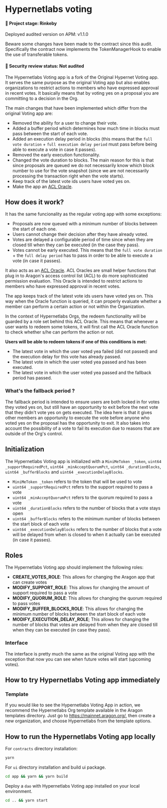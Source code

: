 # Hypernetlabs voting

#### 🐲 Project stage: Rinkeby

Deployed audited version on APM: v1.1.0  

Beware some changes have been made to the contract since this audit. Specifically the contract now implements the TokenManagerHook to enable the use of transferable tokens.

#### 🚨 Security review status: Not audited

The Hypernetlabs Voting app is a fork of the Original Hypernet Voting app.
It serves the same purpose as the original Voting app but also enables organizations to restrict actions to members who have expressed approval in recent votes. It basically means that by voting yes on a proposal you are committing to a decision in the Org.

The main changes that have been implemented which differ from the original Voting app are:

- Removed the ability for a user to change their vote.
- Added a buffer period which determines how much time in blocks must pass between the start of each vote.
- Added an execution delay period in blocks (this means that the `full vote duration` + `full execution delay period` must pass before being able to execute a vote in case it passes).
- Removed the early execution functionality.
- Changed the vote duration to blocks. The main reason for this is that since proposals are queued we do not necessarily know which block number to use for the vote snapshot (since we are not necessarily processing the transaction right when the vote starts).
- Keep track of the latest vote ids users have voted yes on.
- Make the app an [ACL Oracle](https://hack.aragon.org/docs/acl_IACLOracle).


## How does it work?

It has the same funcionality as the regular voting app with some exceptions:

- Proposals are now queued with a minimum number of blocks between the start of each one.
- Users cannot change their decision after they have already voted.
- Votes are delayed a configurable period of time since when they are closed till when they can be executed (in the case they pass).
- Votes cannot be early executed. This means that the `full vote duration` + the `full delay period` has to pass in order to be able to execute a vote (in case it passes).

It also acts as an [ACL Oracle](https://hack.aragon.org/docs/acl_IACLOracle). ACL Oracles are small helper functions that plug in to Aragon's access control list (ACL) to do more sophisticated permission evaluation. This Oracle is intended to restrict actions to members who have expressed approval in recent votes.

The app keeps track of the latest vote ids users have voted yes on. This way when the Oracle function is queried, it can properly evaluate whether a member can perform a certain action or not within the Organization.

In the context of Hypernetlabs Orgs, the redeem functionality will be guarded by a role set behind this ACL Oracle. This means that whenever a user wants to redeem some tokens, it will first call the ACL Oracle function to check whether s/he can perform the action or not.

**Users will be able to redeem tokens if one of this conditions is met:**

- The latest vote in which the user voted yea failed (did not passed) and the execution delay for this vote has already passed.
- The latest vote in which the user voted yea passed and has been executed.
- The latest vote in which the user voted yea passed and the fallback period has passed.

### What's the fallback period ?

The fallback period is intended to ensure users are both locked in for votes they voted yes on, but still have an opportunity to exit before the next vote that they didn't vote yes on gets executed. The idea here is that it gives other members an opportunity to execute the vote before anyone who voted yes on the proposal has the opportunity to exit. It also takes into account the possibility of a vote to fail its execution due to reasons that are outside of the Org's control.

## Initialization

The Hypernetlabs Voting app is initialized with a `MiniMeToken _token`, `uint64 _supportRequiredPct`, `uint64 _minAcceptQuorumPct`, `uint64 _durationBlocks`, `uint64 _bufferBlocks` and `uint64 _executionDelayBlocks`.

- `MiniMeToken _token` refers to the token that will be used to vote
- `uint64 _supportRequiredPct` refers to the support required to pass a vote
- `uint64 _minAcceptQuorumPct` refers to the quorum required to pass a vote
- `uint64 _durationBlocks` refers to the number of blocks that a vote stays open
- `uint64 _bufferBlocks` refers to the minimum number of blocks between the start block of each vote
- `uint64 _executionDelayBlocks` refers to the number of blocks that a vote will be delayed from when is closed to when it actually can be executed (in case it passes).

## Roles

The Hypernetlabs Voting app should implement the following roles:

- **CREATE_VOTES_ROLE**: This allows for changing the Aragon app that can create votes
- **MODIFY_SUPPORT_ROLE**: This allows for changing the amount of support required to pass a vote
- **MODIFY_QUORUM_ROLE**: This allows for changing the quorum required to pass votes
- **MODIFY_BUFFER_BLOCKS_ROLE**: This allows for changing the minimum number of blocks between the start block of each vote
- **MODIFY_EXECUTION_DELAY_ROLE**; This allows for changing the number of blocks that votes are delayed from when they are closed till when they can be executed (in case they pass).

### Interface

The interface is pretty much the same as the original Voting app with the exception that now you can see when future votes will start (upcoming votes).

## How to try Hypernetlabs Voting app immediately

### Template

If you would like to see the Hypernetlabs Voting App in action, we recommend the Hypernetlabs Org template available in the Aragon templates directory. Just go to https://mainnet.aragon.org/, then create a new organization, and choose Hypernetlabs from the template options.

## How to run the Hypernetlabs Voting app locally

For `contracts` directory installation:

```sh
yarn
```

For `ui` directory installation and build ui package.

```sh
cd app && yarn && yarn build
```

Deploy a `dao` with Hypernetlabs Voting app installed on your local environment.

```sh
cd .. && yarn start
```
